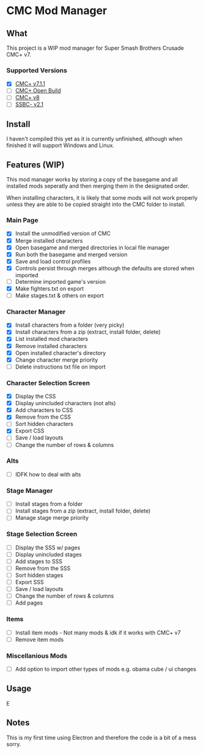 # CMC Mod Manager
## What
This project is a WIP mod manager for Super Smash Brothers Crusade CMC+ v7.

### Supported Versions
- [x] [CMC+ v7.1.1](https://gamebanana.com/mods/50383)
- [ ] [CMC+ Open Build](https://discord.gg/kAbEBkx5Y4)
- [ ] [CMC+ v8](https://youtu.be/VCl5DMRHYbM)
- [ ] [SSBC- v2.1](https://gamebanana.com/mods/417588)
## Install
I haven't compiled this yet as it is currently unfinished, although when finished it will support Windows and Linux.
## Features (WIP)
This mod manager works by storing a copy of the basegame and all installed mods seperatly and then merging them in the designated order.

When installing characters, it is likely that some mods will not work properly unless they are able to be copied straight into the CMC folder to install.
### Main Page
- [x] Install the unmodified version of CMC
- [x] Merge installed characters
- [x] Open basegame and merged directories in local file manager
- [x] Run both the basegame and merged version
- [x] Save and load control profiles
- [x] Controls persist through merges although the defaults are stored when imported
- [ ] Determine imported game's version
- [x] Make fighters.txt on export
- [ ] Make stages.txt & others on export
### Character Manager
- [x] Install characters from a folder (very picky)
- [x] Install characters from a zip (extract, install folder, delete)
- [x] List installed mod characters
- [x] Remove installed characters
- [x] Open installed character's directory
- [x] Change character merge priority
- [ ] Delete instructions txt file on import
### Character Selection Screen
- [x] Display the CSS
- [x] Display unincluded characters (not alts)
- [x] Add characters to CSS
- [x] Remove from the CSS
- [ ] Sort hidden characters
- [x] Export CSS
- [ ] Save / load layouts
- [ ] Change the number of rows & columns
### Alts
- [ ] IDFK how to deal with alts
### Stage Manager
- [ ] Install stages from a folder
- [ ] Install stages from a zip (extract, install folder, delete)
- [ ] Manage stage merge priority
### Stage Selection Screen
- [ ] Display the SSS w/ pages
- [ ] Display unincluded stages
- [ ] Add stages to SSS
- [ ] Remove from the SSS
- [ ] Sort hidden stages
- [ ] Export SSS
- [ ] Save / load layouts
- [ ] Change the number of rows & columns
- [ ] Add pages
### Items
- [ ] Install item mods - Not many mods & idk if it works with CMC+ v7
- [ ] Remove item mods
### Miscellanious Mods
- [ ] Add option to import other types of mods e.g. obama cube / ui changes
## Usage
E
## Notes
This is my first time using Electron and therefore the code is a bit of a mess sorry.
